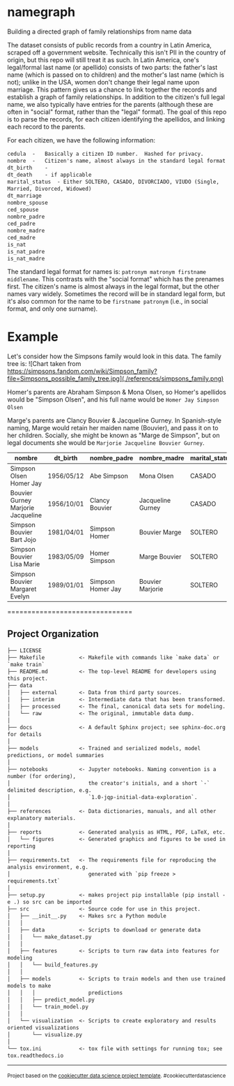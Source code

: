 namegraph
==============================

Building a directed graph of family relationships from name data

The dataset consists of public records from a country in Latin America, scraped off a government website.  Technically this isn't PII in the country of origin, but this repo will still treat it as such.  In Latin America, one's legal/formal last name (or apellido) consists of two parts: the father's last name (which is passed on to children) and the mother's last name (which is not); unlike in the USA, women don't change their legal name upon marriage.  This pattern gives us a chance to link together the records and establish a graph of family relationships.  In addition to the citizen's full legal name, we also typically have entries for the parents (although these are often in "social" format, rather than the "legal" format).  The goal of this repo is to parse the records, for each citizen identifying the apellidos, and linking each record to the parents.

For each citizen, we have the following information:
```
cedula	-	Basically a citizen ID number.  Hashed for privacy.
nombre	-	Citizen's name, almost always in the standard legal format
dt_birth	-
dt_death	- if applicable
marital_status	- Either SOLTERO, CASADO, DIVORCIADO, VIUDO (Single, Married, Divorced, Widowed)
dt_marriage
nombre_spouse
ced_spouse
nombre_padre
ced_padre
nombre_madre
ced_madre	
is_nat
is_nat_padre
is_nat_madre

```

The standard legal format for names is: `patronym matronym firstname middlename`.  This contrasts with the "social format" which has the prenames first.  The citizen's name is almost always in the legal format, but the other names vary widely.  Sometimes the record will be in standard legal form, but it's also common for the name to be `firstname patronym` (i.e., in social format, and only one surname).


# Example
Let's consider how the Simpsons family would look in this data.  The family tree is: ![Chart taken from https://simpsons.fandom.com/wiki/Simpson_family?file=Simpsons_possible_family_tree.jpg](./references/simpsons_family.png)

Homer's parents are Abraham Simpson & Mona Olsen, so Homer's apellidos would be "Simpson Olsen", and his full name would be `Homer Jay Simpson Olsen`

Marge's parents are Clancy Bouvier & Jacqueline Gurney.  In Spanish-style naming, Marge would retain her maiden name (Bouvier), and pass it on to her children.  Socially, she might be known as "Marge de Simpson", but on legal documents she would be `Marjorie Jacqueline Bouvier Gurney`.

|nombre	|	dt_birth	|	nombre_padre	|	nombre_madre	|	marital_status	|	dt_marriage	|	nombre_spouse |
| ---	| ---	|	---						| ---				|	---				|	---			|	---	|
Simpson Olsen Homer Jay	|	1956/05/12	| Abe Simpson	|	Mona Olsen	|	CASADO	|	1981/09/29	|	Marge Bouvier
Bouvier Gurney Marjorie Jacqueline	|	1956/10/01	|	Clancy Bouvier	|	Jacqueline Gurney	|	CASADO	|	1981/09/29	|	Simpson Homer
Simpson Bouvier	Bart Jojo |	1981/04/01	|	Simpson Homer	| Bouvier Marge	|	SOLTERO
Simpson Bouvier Lisa Marie| 1983/05/09	|	Homer Simpson	| Marge Bouvier	|	SOLTERO
Simpson Bouvier Margaret Evelyn	|	1989/01/01	| Simpson Homer Jay	|	Bouvier Marjorie	| SOLTERO




===============================


Project Organization
------------

    ├── LICENSE
    ├── Makefile           <- Makefile with commands like `make data` or `make train`
    ├── README.md          <- The top-level README for developers using this project.
    ├── data
    │   ├── external       <- Data from third party sources.
    │   ├── interim        <- Intermediate data that has been transformed.
    │   ├── processed      <- The final, canonical data sets for modeling.
    │   └── raw            <- The original, immutable data dump.
    │
    ├── docs               <- A default Sphinx project; see sphinx-doc.org for details
    │
    ├── models             <- Trained and serialized models, model predictions, or model summaries
    │
    ├── notebooks          <- Jupyter notebooks. Naming convention is a number (for ordering),
    │                         the creator's initials, and a short `-` delimited description, e.g.
    │                         `1.0-jqp-initial-data-exploration`.
    │
    ├── references         <- Data dictionaries, manuals, and all other explanatory materials.
    │
    ├── reports            <- Generated analysis as HTML, PDF, LaTeX, etc.
    │   └── figures        <- Generated graphics and figures to be used in reporting
    │
    ├── requirements.txt   <- The requirements file for reproducing the analysis environment, e.g.
    │                         generated with `pip freeze > requirements.txt`
    │
    ├── setup.py           <- makes project pip installable (pip install -e .) so src can be imported
    ├── src                <- Source code for use in this project.
    │   ├── __init__.py    <- Makes src a Python module
    │   │
    │   ├── data           <- Scripts to download or generate data
    │   │   └── make_dataset.py
    │   │
    │   ├── features       <- Scripts to turn raw data into features for modeling
    │   │   └── build_features.py
    │   │
    │   ├── models         <- Scripts to train models and then use trained models to make
    │   │   │                 predictions
    │   │   ├── predict_model.py
    │   │   └── train_model.py
    │   │
    │   └── visualization  <- Scripts to create exploratory and results oriented visualizations
    │       └── visualize.py
    │
    └── tox.ini            <- tox file with settings for running tox; see tox.readthedocs.io


--------

<p><small>Project based on the <a target="_blank" href="https://drivendata.github.io/cookiecutter-data-science/">cookiecutter data science project template</a>. #cookiecutterdatascience</small></p>
